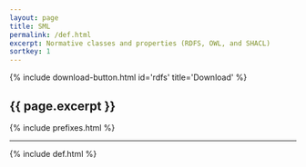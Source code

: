 ```yaml
---
layout: page
title: SML
permalink: /def.html
excerpt: Normative classes and properties (RDFS, OWL, and SHACL)
sortkey: 1
---
```



{% include download-button.html id='rdfs' title='Download' %}

## {{ page.excerpt }}


{% include prefixes.html %}
<!--more-->

***

{% include def.html %}
